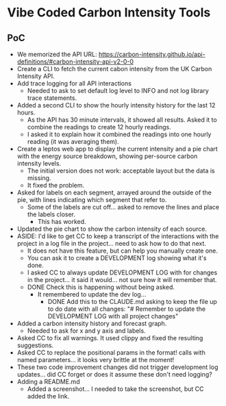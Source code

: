 # Vibe Coded Carbon Intensity Tools

## PoC

- We memorized the API URL:
https://carbon-intensity.github.io/api-definitions/#carbon-intensity-api-v2-0-0
- Create a CLI to fetch the current cabon intensity from the UK Carbon
Intensity API.
- Add trace logging for all API interactions
  - Needed to ask to set default log level to INFO and not log library trace
  statements.
- Added a second CLI to show the hourly intensity history for the last 12
hours.
  - As the API has 30 minute intervals, it showed all results. Asked it to
  combine the readings to create 12 hourly readings.
  - I asked it to explain how it combined the readings into one hourly reading
  (it was averaging them).
- Create a leptos web app to display the current intensity and a pie chart with
the energy source breakdown, showing per-source carbon intensity levels.
  - The initial version does not work: acceptable layout but the data is
  missing.
  - It fixed the problem.
- Asked for labels on each segment, arrayed around the outside of the pie, with
lines indicating which segment that refer to.
  - Some of the labels are cut off... asked to remove the lines and place the
  labels closer.
    - This has worked.
- Updated the pie chart to show the carbon intensity of each source.
- ASIDE: I'd like to get CC to keep a transcript of the interactions with the
project in a log file in the project... need to ask how to do that next.
  - It does not have this feature, but can help you manually create one.
  - You can ask it to create a DEVELOPMENT log showing what it's done.
  - I asked CC to always update DEVELOPMENT LOG with for changes in the
  project... it said it would... not sure how it will remember that.
  - DONE Check this is happening without being asked.
    - It remembered to update the dev log...
      - DONE Add this to the CLAUDE.md asking to keep the file up to do date
      with all changes: "# Remember to update the DEVELOPMENT LOG with all
      project changes"
- Added a carbon intensity history and forecast graph.
  - Needed to ask for x and y axis and labels.
- Asked CC to fix all warnings. It used clippy and fixed the resulting
suggestions.
- Asked CC to replace the positional params in the format! calls with named
parameters... it looks very brittle at the moment!
- These two code improvement changes did not trigger development log updates...
did CC forget or does it assume these don't need logging?
- Adding a README.md
  - Added a screenshot... I needed to take the screenshot, but CC added the link.

